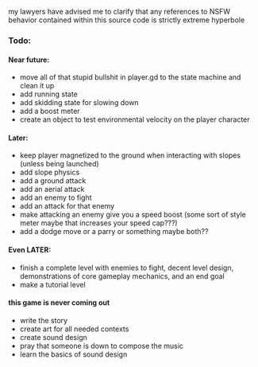 my lawyers have advised me to clarify that any references to NSFW behavior contained within this source code is strictly extreme hyperbole

### Todo:
#### Near future:
* move all of that stupid bullshit in player.gd to the state machine and clean it up
* add running state
* add skidding state for slowing down
* add a boost meter
* create an object to test environmental velocity on the player character
#### Later:
* keep player magnetized to the ground when interacting with slopes (unless being launched)
* add slope physics
* add a ground attack
* add an aerial attack
* add an enemy to fight
* add an attack for that enemy
* make attacking an enemy give you a speed boost (some sort of style meter maybe that increases your speed cap???)
* add a dodge move or a parry or something maybe both??
#### Even LATER:
* finish a complete level with enemies to fight, decent level design, demonstrations of core gameplay mechanics, and an end goal
* make a tutorial level
#### this game is never coming out
* write the story
* create art for all needed contexts
* create sound design
* pray that someone is down to compose the music
* learn the basics of sound design
